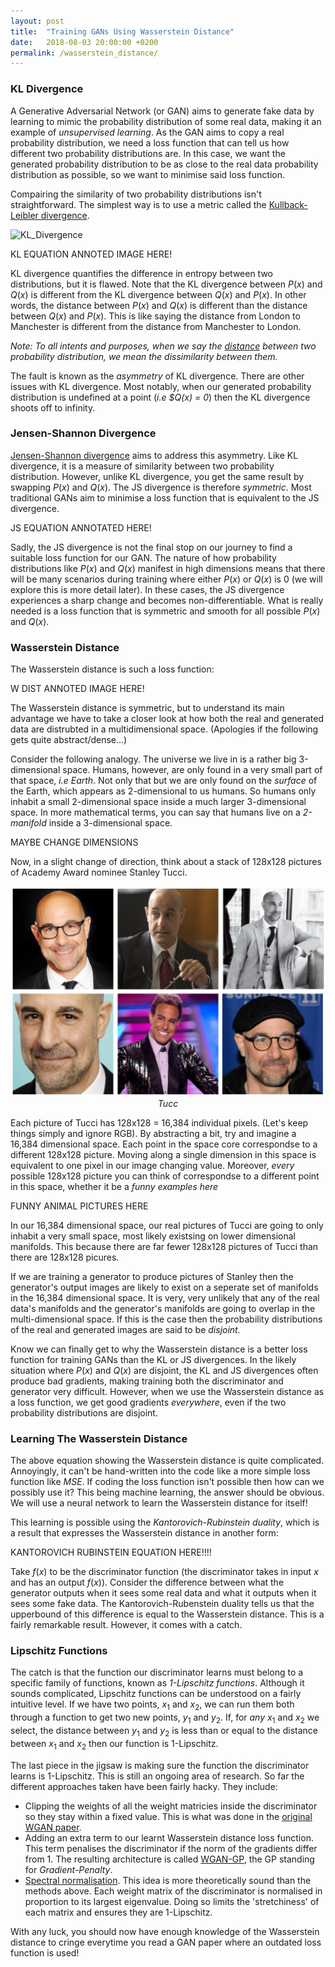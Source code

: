 ```yaml
---
layout: post
title:  "Training GANs Using Wasserstein Distance"
date:   2018-08-03 20:00:00 +0200
permalink: /wasserstein_distance/
---
```


### KL Divergence

A Generative Adversarial Network (or GAN) aims to generate fake data by learning to mimic the probability distribution of some real data, making it an example of *unsupervised learning*. As the GAN aims to copy a real probability distribution, we need a loss function that can tell us how different two probability distributions are. In this case, we want the generated probability distribution to be as close to the real data probability distribution as possible, so we want to minimise said loss function.

Compairing the similarity of two probability distributions isn't straightforward. The simplest way is to use a metric called the [Kullback-Leibler divergence](https://en.wikipedia.org/wiki/Kullback%E2%80%93Leibler_divergence). 

![KL_Divergence](assests/images/WGAN/KL_Divergence.jpg)

KL EQUATION ANNOTED IMAGE HERE!

KL divergence quantifies the difference in entropy between two distributions, but it is flawed. Note that the KL divergence between $P(x)$ and $Q(x)$ is different from the KL divergence between $Q(x)$ and $P(x)$. In other words, the distance between $P(x)$ and $Q(x)$ is different than the distance between $Q(x)$ and $P(x)$. This is like saying the distance from London to Manchester is different from the distance from Manchester to London.

*Note: To all intents and purposes, when we say the <u>distance</u> between two probability distribution, we mean the dissimilarity between them.*

The fault is known as the *asymmetry* of KL divergence. There are other issues with KL divergence. Most notably, when our generated probability distribution is undefined at a point (*i.e $Q(x) = 0*) then the KL divergence shoots off to infinity.

### Jensen-Shannon Divergence

[Jensen-Shannon divergence](https://en.wikipedia.org/wiki/Jensen%E2%80%93Shannon_divergence) aims to address this asymmetry. Like KL divergence, it is a measure of similarity between two probability distribution. However, unlike KL divergence, you get the same result by swapping $P(x)$ and $Q(x)$. The JS divergence is therefore *symmetric*. Most traditional GANs aim to minimise a loss function that is equivalent to the JS divergence.

JS EQUATION ANNOTATED HERE!

Sadly, the JS divergence is not the final stop on our journey to find a suitable loss function for our GAN. The nature of how probability distributions like $P(x)$ and $Q(x)$ manifest in high dimensions means that there will be many scenarios during training where either $P(x)$ or $Q(x)$ is 0 (we will explore this is more detail later). In these cases, the JS divergence experiences a sharp change and becomes non-differentiable. What is really needed is a loss function that is symmetric and smooth for all possible $P(x)$ and $Q(x)$.

### Wasserstein Distance

The Wasserstein distance is such a loss function:

W DIST ANNOTED IMAGE HERE!

The Wasserstein distance is symmetric, but to understand its main advantage we have to take a closer look at how both the real and generated data are distrubted in a multidimensional space. (Apologies if the following gets quite abstract/dense...)

Consider the following analogy. The universe we live in is a rather big 3-dimensional space. Humans, however, are only found in a very small part of that space, *i.e Earth*. Not only that but we are only found on the *surface* of the Earth, which appears as 2-dimensional to us humans. So humans only inhabit a small 2-dimensional space inside a much larger 3-dimensional space. In more mathematical terms, you can say that humans live on a *2-manifold* inside a 3-dimensional space.

MAYBE CHANGE DIMENSIONS

Now, in a slight change of direction, think about a stack of 128x128 pictures of Academy Award nominee Stanley Tucci.

<img src="assets/images/WGAN/Tucc_Collage.png" width="700px" />

<html><center><i>Tucc</i></center></html>  

Each picture of Tucci has 128x128 = 16,384 individual pixels. (Let's keep things simply and ignore RGB). By abstracting a bit, try and imagine a 16,384 dimensional space. Each point in the space core correspondse to a different 128x128 picture. Moving along a single dimension in this space is equivalent to one pixel in our image changing value. Moreover, *every* possible 128x128 picture you can think of correspondse to a different point in this space, whether it be a *funny examples here*

FUNNY ANIMAL PICTURES HERE

In our 16,384 dimensional space, our real pictures of Tucci are going to only inhabit a very small space, most likely existsing on lower dimensional manifolds. This because there are far fewer 128x128 pictures of Tucci than there are 128x128 picures. 

If we are training a generator to produce pictures of Stanley then the generator's output images are likely to exist on a seperate set of manifolds in the 16,384 dimensional space. It is very, very unlikely that any of the real data's manifolds and the generator's manifolds are going to overlap in the multi-dimensional space. If this is the case then the probability distributions of the real and generated images are said to be *disjoint.* 

Know we can finally get to why the Wasserstein distance is a better loss function for training GANs than the KL or JS divergences. In the likely situation where $P(x)$ and $Q(x)$ are disjoint, the KL and JS divergences often produce bad gradients, making training both the discriminator and generator very difficult. However, when we use the Wasserstein distance as a loss function, we get good gradients *everywhere*, even if the two probability distributions are disjoint.

### Learning The Wasserstein Distance

The above equation showing the Wasserstein distance is quite complicated. Annoyingly, it can't be hand-written into the code like a more simple loss function like *MSE*. If coding the loss function isn't possible then how can we possibly use it? This being machine learning, the answer should be obvious. We will use a neural network to learn the Wasserstein distance for itself!

This learning is possible using the *Kantorovich-Rubinstein duality*, which is a result that expresses the Wasserstein distance in another form:

KANTOROVICH RUBINSTEIN EQUATION HERE!!!!

Take $f(x)$ to be the discriminator function (the discriminator takes in input $x$ and has an output $f(x)$). Consider the difference between what the generator outputs when it sees some real data and what it outputs when it sees some fake data. The Kantorovich-Rubenstein duality tells us that the upperbound of this difference is equal to the Wasserstein distance. This is a fairly remarkable result. However, it comes with a catch.

### Lipschitz Functions

The catch is that the function our discriminator learns must belong to a specific family of functions, known as *1-Lipschitz functions*. Although it sounds complicated, Lipschitz functions can be understood on a fairly intuitive level. If we have two points, $x_1$ and $x_2$,  we can run them both through a function to get two new points, $y_1$ and $y_2$. If, for *any* $x_1$ and $x_2$ we select, the distance between $y_1$ and $y_2$ is less than or equal to the distance between $x_1$ and $x_2$ then our function is 1-Lipschitz.

The last piece in the jigsaw is making sure the function the discriminator learns is 1-Lipschitz. This is still an ongoing area of research. So far the different approaches taken have been fairly hacky. They include:

* Clipping the weights of all the weight matricies inside the discriminator so they stay within a fixed value. This is what was done in the [original WGAN paper](https://arxiv.org/abs/1701.07875).
* Adding an extra term to our learnt Wasserstein distance loss function. This term penalises the discriminator if the norm of the gradients differ from 1. The resulting architecture is called [WGAN-GP](https://arxiv.org/abs/1704.00028), the GP standing for *Gradient-Penalty*.
* [Spectral normalisation](https://arxiv.org/abs/1802.05957). This idea is more theoretically sound than the methods above. Each weight matrix of the discriminator is normalised in proportion to its largest eigenvalue. Doing so limits the 'stretchiness' of each matrix and ensures they are 1-Lipschitz.

With any luck, you should now have enough knowledge of the Wasserstein distance to cringe everytime you read a GAN paper where an outdated loss function is used!